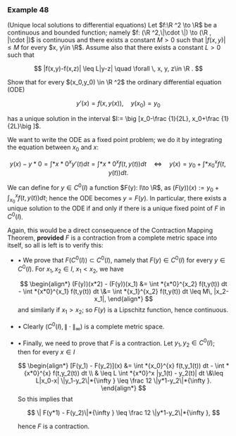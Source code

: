 ### Example 48

(Unique local solutions to differential equations) Let $f:\R ^2 \to \R$ be a continuous and bounded function; namely $f: (\R ^2,\|\cdot \|) \to (\R , |\cdot |)$ is continuous and there exists a constant $M>0$ such that $|f(x,y)|\leq M$ for every $x, y\in \R$. Assume also that there exists a constant $L>0$ such that



$$  |f(x,y)-f(x,z)| \leq L|y-z| \quad \forall \, x, y, z\in \R . $$

Show that for every $(x_0,y_0) \in \R ^2$ the ordinary differential equation (ODE)



$$  y’(x) = f(x,y(x)), \quad y(x_0)=y_0 $$

has a unique solution in the interval $I:= \big [x_0-\frac {1}{2L}, x_0+\frac {1}{2L}\big ]$.

We want to write the ODE as a fixed point problem; we do it by integrating the equation between $x_0$ and $x$:

$$ y(x) - y*0 = \int *{x*0}^x y’(t) dt = \int *{x*0}^x f(t,y(t)) dt \quad \Leftrightarrow \quad y(x) = y_0 + \int *{x_0}^x f(t,y(t)) dt. $$

We can define for $y\in C^0(I)$ a function $F(y): I\to \R$, as $(F(y))(x):= y_0 + \int _{x_0}^x f(t,y(t)) dt$; hence the ODE becomes $y = F(y)$. In particular, there exists a unique solution to the ODE if and only if there is a unique fixed point of $F$ in $C^0(I)$.

Again, this would be a direct consequence of the Contraction Mapping Theorem, **provided** $F$ is a contraction from a complete metric space into itself, so all is left is to verify this:

- • We prove that $F(C^0(I))\subset C^0(I)$, namely that $F(y) \in C^0(I)$ for every $y \in C^0(I)$. For $x_1,x_2\in I$, $x_1<x_2$, we have

  

  $$ \begin{align*} (F(y))(x*2) - (F(y))(x_1) &= \int *{x*0}^{x_2} f(t,y(t)) dt - \int *{x*0}^{x_1} f(t,y(t)) dt \&= \int *{x_1}^{x_2} f(t,y(t)) dt \leq M\, |x_2-x_1|, \end{align*} $$ and similarly if $x_1>x_2$; so $F(y)$ is a Lipschitz function, hence continuous.

- • Clearly $(C^0(I), \|\cdot \|_{\infty })$ is a complete metric space.
- • Finally, we need to prove that $F$ is a contraction. Let $y_1, y_2 \in C^0(I)$; then for every $x\in I$

  

  $$ \begin{align*} [F(y_1) - F(y_2)](x) &= \int *{x_0}^{x} f(t,y_1(t)) dt - \int *{x*0}^{x} f(t,y_2(t)) dt \\ & \leq L \int *{x*0}^x |y_1(t) - y_2(t)| dt \&\leq L|x_0-x| \|y_1-y_2\|*{\infty } \leq \frac 12 \|y*1-y_2\|*{\infty }. \end{align*} $$ So this implies that

  $$ \| F(y*1) - F(y_2)\|*{\infty } \leq \frac 12 \|y*1-y_2\|*{\infty }, $$

  hence $F$ is a contraction.